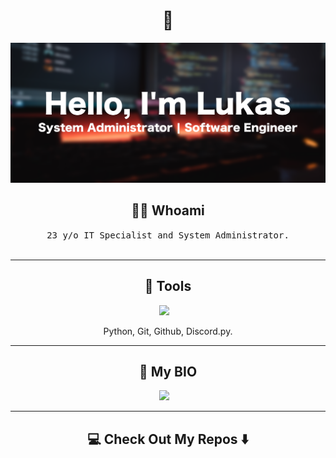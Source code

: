 <!---
lukasblacha/lukasblacha is a ✨ special ✨ repository because its `README.md` (this file) appears on your GitHub profile.
You can click the Preview link to take a look at your changes.
--->

<h1 align="center"> 👋 </h1>
<div align="center">
  <img src="https://github.com/lukasblacha/lukasblacha/blob/main/lukasblacha.png" alt="header"/>
</div>

<h2 align="center"> 👨‍💻 Whoami</h2>
<p align="center">
  <samp>23 y/o IT Specialist and System Administrator. 
  </samp>
  <br> <br>
</p>

<hr>

<h2 align="center"> 🔭 Tools</h2>
<p align="center">
  <img src="https://upload.wikimedia.org/wikipedia/commons/thumb/f/f8/Python_logo_and_wordmark.svg/1200px-Python_logo_and_wordmark.svg.png" />&nbsp;&nbsp;&nbsp;
</p>
<p align="center">Python, Git, Github, Discord.py.</p>

<hr>

<h2 align="center">💬 My BIO</h2>
<p align="center" align='right'>
  <a target="_blank"href="https://bio.link/lukasblacha"><img src="https://img.shields.io/badge/bio.link-%2312100E.svg?&style=for-the-badge&logo=bio.link&logoColor=white" /></a>&nbsp;&nbsp;&nbsp;
</p>

<hr>

<h2  align="center">💻 Check Out My Repos ⬇️ </h2>
